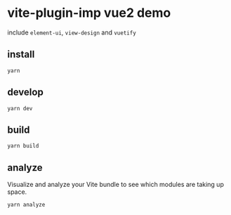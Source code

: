 # vite-plugin-imp vue2 demo
include `element-ui`, `view-design` and `vuetify`
## install 
``` 
yarn
```

## develop
```
yarn dev
```

## build
```
yarn build
```

## analyze
Visualize and analyze your Vite bundle to see which modules are taking up space.
```
yarn analyze
```